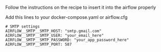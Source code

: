 Follow the instructions on the recipe to insert it into the airflow properly

Add this lines to your docker-compose.yaml or airflow.cfg

    # SMTP settings
    AIRFLOW__SMTP__SMTP_HOST: "smtp.gmail.com"
    AIRFLOW__SMTP__SMTP_USER: "your_email_here"
    AIRFLOW__SMTP__SMTP_PASSWORD: "your_app_password_here"
    AIRFLOW__SMTP__SMTP_PORT: 587
